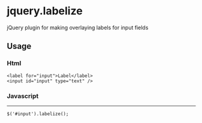 # jquery.labelize

jQuery plugin for making overlaying labels for input fields


## Usage

### Html
    <label for="input">Label</label>
    <input id="input" type="text" />

### Javascript
----------
    $('#input').labelize();
